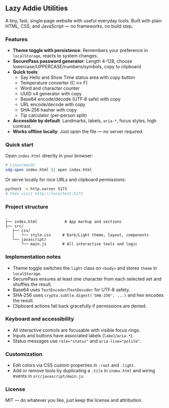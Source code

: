 ## Lazy Addie Utilities

A tiny, fast, single‑page website with useful everyday tools. Built with plain HTML, CSS, and JavaScript — no frameworks, no build step.


### Features

- **Theme toggle with persistence**: Remembers your preference in `localStorage`, reacts to system changes.
- **SecurePass password generator**: Length 4–128, choose lowercase/UPPERCASE/numbers/symbols, copy to clipboard.
- **Quick tools**:
  - Say Hello and Show Time status area with copy button
  - Temperature converter (C ↔ F)
  - Word and character counter
  - UUID v4 generator with copy
  - Base64 encode/decode (UTF‑8 safe) with copy
  - URL encode/decode with copy
  - SHA‑256 hasher with copy
  - Tip calculator (per‑person split)
- **Accessible by default**: Landmarks, labels, `aria-*`, focus styles, high contrast.
- **Works offline locally**: Just open the file — no server required.

### Quick start

Open `index.html` directly in your browser:

```bash
# Linux/macOS
xdg-open index.html || open index.html
```

Or serve locally for nice URLs and clipboard permissions:

```bash
python3 -m http.server 5173
# then visit http://localhost:5173
```

### Project structure

```text
.
├── index.html            # App markup and sections
├── src/
   ├── css/
   │   └── style.css     # Dark/Light theme, layout, components
   └── javascript/
       └── main.js       # All interactive tools and logic
```

### Implementation notes

- Theme toggle switches the `light` class on `<body>` and stores `theme` in `localStorage`.
- SecurePass ensures at least one character from each selected set and shuffles the result.
- Base64 uses `TextEncoder`/`TextDecoder` for UTF‑8 safety.
- SHA‑256 uses `crypto.subtle.digest('SHA-256', ...)` and hex encodes the result.
- Clipboard actions fall back gracefully if permissions are denied.

### Keyboard and accessibility

- All interactive controls are focusable with visible focus rings.
- Inputs and buttons have associated labels (`label`/`aria-*`).
- Status messages use `role="status"` and `aria-live="polite"`.

### Customization

- Edit colors via CSS custom properties in `:root` and `.light`.
- Add or remove tools by duplicating a `.tile` in `index.html` and wiring events in `src/javascript/main.js`.


### License

MIT — do whatever you like, just keep the license and attribution.


